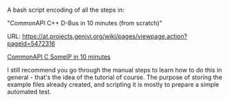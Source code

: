 A bash script encoding of all the steps in:

"CommonAPI C++ D-Bus in 10 minutes (from scratch)"

URL: https://at.projects.genivi.org/wiki/pages/viewpage.action?pageId=5472316

[CommonAPI C SomeIP in 10 minutes](https://github.com/GENIVI/capicxx-someip-tools/wiki/CommonAPI-C---SomeIP-in-10-minutes)

I still recommend you go through the manual steps to learn how to do this
in general - that's the idea of the tutorial of course.  The purpose of
storing the example files already created, and scripting it is mostly to
prepare a simple automated test.

